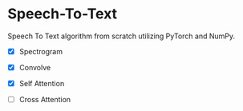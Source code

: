 # Speech-To-Text
Speech To Text algorithm from scratch utilizing PyTorch and NumPy.
- [x] Spectrogram
- [x] Convolve
- [x] Self Attention
- [ ] Cross Attention

